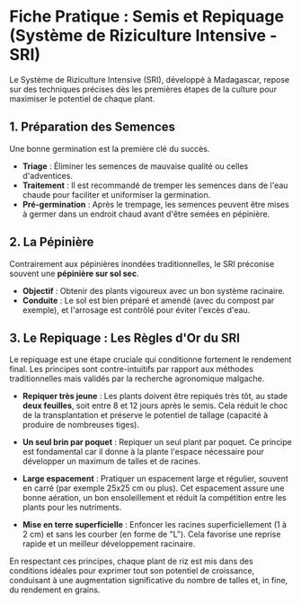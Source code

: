 # Fiche Pratique : Semis et Repiquage (Système de Riziculture Intensive - SRI)

Le Système de Riziculture Intensive (SRI), développé à Madagascar, repose sur des techniques précises dès les premières étapes de la culture pour maximiser le potentiel de chaque plant.

## 1. Préparation des Semences

Une bonne germination est la première clé du succès.
- **Triage** : Éliminer les semences de mauvaise qualité ou celles d'adventices.
- **Traitement** : Il est recommandé de tremper les semences dans de l'eau chaude pour faciliter et uniformiser la germination.
- **Pré-germination** : Après le trempage, les semences peuvent être mises à germer dans un endroit chaud avant d'être semées en pépinière.

## 2. La Pépinière

Contrairement aux pépinières inondées traditionnelles, le SRI préconise souvent une **pépinière sur sol sec**.
- **Objectif** : Obtenir des plants vigoureux avec un bon système racinaire.
- **Conduite** : Le sol est bien préparé et amendé (avec du compost par exemple), et l'arrosage est contrôlé pour éviter l'excès d'eau.

## 3. Le Repiquage : Les Règles d'Or du SRI

Le repiquage est une étape cruciale qui conditionne fortement le rendement final. Les principes sont contre-intuitifs par rapport aux méthodes traditionnelles mais validés par la recherche agronomique malgache.

- **Repiquer très jeune** : Les plants doivent être repiqués très tôt, au stade **deux feuilles**, soit entre 8 et 12 jours après le semis. Cela réduit le choc de la transplantation et préserve le potentiel de tallage (capacité à produire de nombreuses tiges).

- **Un seul brin par poquet** : Repiquer un seul plant par poquet. Ce principe est fondamental car il donne à la plante l'espace nécessaire pour développer un maximum de talles et de racines.

- **Large espacement** : Pratiquer un espacement large et régulier, souvent en carré (par exemple 25x25 cm ou plus). Cet espacement assure une bonne aération, un bon ensoleillement et réduit la compétition entre les plants pour les nutriments.

- **Mise en terre superficielle** : Enfoncer les racines superficiellement (1 à 2 cm) et sans les courber (en forme de "L"). Cela favorise une reprise rapide et un meilleur développement racinaire.

En respectant ces principes, chaque plant de riz est mis dans des conditions idéales pour exprimer tout son potentiel de croissance, conduisant à une augmentation significative du nombre de talles et, in fine, du rendement en grains.
